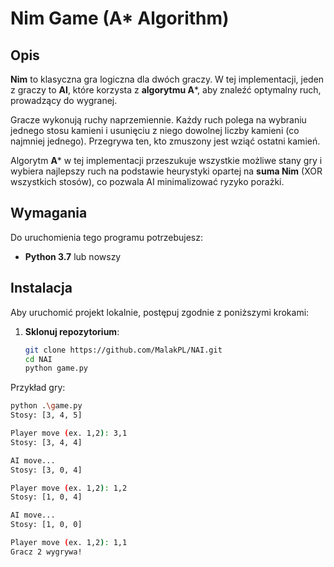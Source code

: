 # Nim Game (A* Algorithm)

## Opis

**Nim** to klasyczna gra logiczna dla dwóch graczy. W tej implementacji, jeden z graczy to **AI**, które korzysta z **algorytmu A***, aby znaleźć optymalny ruch, prowadzący do wygranej.

Gracze wykonują ruchy naprzemiennie. Każdy ruch polega na wybraniu jednego stosu kamieni i usunięciu z niego dowolnej liczby kamieni (co najmniej jednego). Przegrywa ten, kto zmuszony jest wziąć ostatni kamień.

Algorytm **A*** w tej implementacji przeszukuje wszystkie możliwe stany gry i wybiera najlepszy ruch na podstawie heurystyki opartej na **suma Nim** (XOR wszystkich stosów), co pozwala AI minimalizować ryzyko porażki.

## Wymagania

Do uruchomienia tego programu potrzebujesz:
- **Python 3.7** lub nowszy

## Instalacja

Aby uruchomić projekt lokalnie, postępuj zgodnie z poniższymi krokami:

1. **Sklonuj repozytorium**:
   ```bash
   git clone https://github.com/MalakPL/NAI.git
   cd NAI
   python game.py
   ```

Przykład gry: 
```bash
python .\game.py  
Stosy: [3, 4, 5]

Player move (ex. 1,2): 3,1
Stosy: [3, 4, 4]

AI move...
Stosy: [3, 0, 4]

Player move (ex. 1,2): 1,2
Stosy: [1, 0, 4]

AI move...
Stosy: [1, 0, 0]

Player move (ex. 1,2): 1,1
Gracz 2 wygrywa!
```
